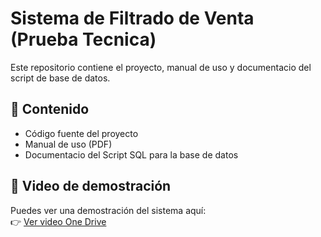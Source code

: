 # Sistema de Filtrado de Venta (Prueba Tecnica)

Este repositorio contiene el proyecto, manual de uso y documentacio del script de base de datos.

## 📂 Contenido
- Código fuente del proyecto
- Manual de uso (PDF)
- Documentacio del Script SQL para la base de datos

## 🎥 Video de demostración
Puedes ver una demostración del sistema aquí:  
👉 [Ver video One Drive]([https://www.youtube.com/watch?v=ID_DEL_VIDEO](https://1drv.ms/v/c/8c205dccb33debb5/ETeYKCTRTKFBuaOoXtfHVEgB-PPq-SSyDFXRhQ1Ad8XoQg?e=2klZ5Y))
